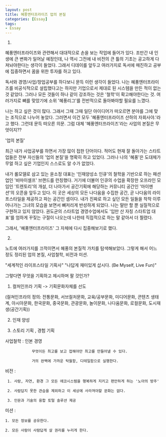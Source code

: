 ```yaml
---
layout: post
title: 혜풍엔터프라이즈 업의 본질 
categories: [Essay]
tags: 
- Essay
---
```


01. 

 

혜풍엔터프라이즈와 관련해서 대대적으로 손을 보는 작업에 들어가 있다. 조만간 내 인생에 큰 변화가 일어날 예정인데, 나 역시 그전에 내 비전의 큰 틀의 기초는 공고하게 다져놔야한다는 생각이 들었다. 그래서 디데이를 앞두고 여러가지로 독서에 매진하고 공부에 집중하면서 꿈을 위한 투자를 하고 있다. 

 

독서와 경영/사업/창업공부를 하다보니 문득 이런 생각이 들었다. 나는 혜풍엔터프라이즈를 비공식적으로 설립했다고는 하지만 기업으로서 제대로 된 시스템을 만든 적이 없는 것 같았다. 그러나 모든 것들이 하나 같이 강조하는 것은 '철학'이 확고해야한다는 것. 여러가지로 뼈를 맞았기에 소위 '혜풍리그'를 전반적으로 돌아봐야할 필요를 느꼈다.

 

나는 하고 싶은 것이 많다. 그래서 그때 그때 일단 아이디어가 떠오르면 분야를 그에 맞는 조직으로 나누어 놓았다. 그러면서 이건 모두 '혜풍엔터프라이즈 산하의 자회사야.'라고 했다. 그런데 문득 떠오른 의문. 그럼 대체 '혜풍엔터프라이즈'라는 사업의 본질은 무엇이지??

 

 

'업의 본질'

 

 

최근 내가 사업공부를 하면서 가장 많이 접한 단어이다. 적어도 현재 잘 돌아가는 스타트업들은 전부 자신들의 '업의 본질'을 명확히 하고 있었다. 그러나 나의 '혜풍'은 도대체가 무얼 하고 싶은 기업인지 스스로도 알 수가 없었다. 

 

내가 롤모델로 삼고 있는 윤소정 대표는 '인재양성소 인큐'의 철학을 기반으로 하는 패션업인 '비마이셀프' 브랜드를 런칭했다. 거기에 더불어 인큐의 수업을 확장한 오프라인 모임인 '트렌토리'의 개설, 더 나아가서 공간기획에 해당하는 커뮤니티 공간인 '마이멘션'의 오픈을 앞두고 있다. 이 곳은 세상의 모든 나다움을 수집한 공간, 곧 나다움의 라이프스타일을 제공하고 파는 공간인 셈이다. 내가 진짜로 하고 싶던 모든 일들을 착착 이루어나가는 그녀의 모습을 보면서 뼈저리게 반성하게 되었다. 나는 말만 할 뿐 실질적으로 구현하고 있지 않았다. 권도균의 스타트업 경영수업에서도 '입만 산 자칭 스타트업 대표'를 엄하게 꾸짖는 구절이 나오는데 나한테 직접적으로 하는 말 같아서 더 찔렸다. 

 

그래서, '혜풍엔터프라이즈' 그 자체에 다시 집중해보기로 했다.

 

 

02.

 

노트에 여러가지를 끄적이면서 혜풍의 본질적 가치를 탐색해보았다. 그렇게 해서 어느 정도 정리된 업의 본질, 사업철학, 비전과 미션.

 

"세계적인 라이프스타일 기획사"  "나답게 재미있게 삽시다. (Be Myself, Live Fun)"

그렇다면 무엇을 기획하고 제시하며 팔 것인가?

 

1. 컬처인프라 기획 -> 기획문화자체를 선도

(컬쳐인프라의 정의: 전통문화, 서브컬처문화, 교육/공부문화, 미디어문화, 콘텐츠 생태계, 아시아문화, 한국문화, 중국문화, 관광문화, 놀이문화, 나다움문화, 로컬문화, 도시재생(공간기획))

2. 인재 양성

3. 스토리 기획 , 경험 기획

 

사업철학 : 인본 경영

                무엇이든 최고를 보고 접해야만 최고를 만들어낼 수 있다.

                거의 완벽에 가까운 탁월함, 디테일함으로 실행한다.

 

비전 : 

     1. 사람, 자연, 환경 그 모든 에코시스템을 행복하게 지키고 편안하게 하는 '노아의 방주'

     2. 사람답지 못한 관습을 제외하고 이 세상에 사라져야할 문화는 없다.

     3. 인문과 기술의 융합 토털 솔루션 제공

 

미션 :

    1. 모든 정보를 공유한다.

    2. 모든 사람이 사람답게 살 권리를 누리게 한다.
